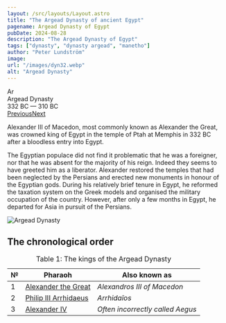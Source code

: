 ```yaml
---
layout: /src/layouts/Layout.astro
title: "The Argead Dynasty of ancient Egypt"
pagename: Argead Dynasty of Egypt
pubDate: 2024-08-28
description: "The Argead Dynasty of Egypt"
tags: ["dynasty", "dynasty argead", "manetho"]
author: "Peter Lundström"
image:
url: "/images/dyn32.webp"
alt: "Argead Dynasty"
---
```


<div class="dynruta float-right ml-4 mb-3 mt-4">
	<div class="flex flex-col justify-center items-center [text-shadow:_0_1px_0_rgb(255_255_255_/_20%)]">
		<div class="text-9xl font-bold [text-shadow:_0_1px_0_rgb(255_255_255_/_40%)]">Ar</div>
		<div>Argead Dynasty</div>
		<div>332 BC &mdash; 310 BC</div>
		<div class="w-full flex justify-between"><a href="/dynasty/31">Previous</a><a href="/dynasty/ptolemaic">Next</a></div>
	</div>
</div>
<p class="lead">
Alexander III of Macedon, most commonly known as Alexander the Great, was crowned king of Egypt in the temple of Ptah at Memphis in 332 BC after a bloodless entry into Egypt.
</p>
<p>
The Egyptian populace did not find it problematic that he was a foreigner, nor that he was absent for the majority of his reign. Indeed they seems to have greeted him as a liberator. Alexander restored the temples that had been neglected by the Persians and erected new monuments in honour of the Egyptian gods. During his relatively brief tenure in Egypt, he reformed the taxation system on the Greek models and organised the military occupation of the country. However, after only a few months in Egypt, he departed for Asia in pursuit of the Persians.
</p>

<img class="w-full rounded-sm sm:rounded-xl my-10" src="/images/dyn32.webp" alt="Argead Dynasty">
<h2 class="mt-10">The chronological order</h2>

<table>
	<caption class="py-2 text-sm">Table 1: The kings of the Argead Dynasty</caption>
	<thead>
		<tr>
			<th scope="col" class="w-5 text-center">№</th>
			<th scope="col" class="pl-3">Pharaoh</th>
			<th scope="col" class="pl-3">Also known as</th>
		</tr>
	</thead>
	<tbody>
		<tr>
			<td class="h-10">1</td>
			<td><a href="/pharaohs/Alexander-the-Great">Alexander the Great</a></td>
			<td><em>Alexandros III of Macedon</em></td>
		</tr>
		<tr>
			<td class="h-10">2</td>
			<td><a href="/pharaohs/Philip-III-Arrhidaeus">Philip III Arrhidaeus</a></td>
			<td><em>Arrhidaîos</em></td>
		</tr>
		<tr>
			<td class="h-10">3</td>
			<td><a href="/pharaohs/Alexander-IV">Alexander IV</a></td>
			<td><em>Often incorrectly called Aegus</em></td>
		</tr>
	</tbody>
</table>
